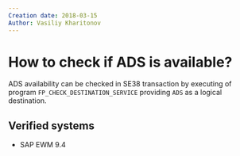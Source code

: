 ```yaml
---
Creation date: 2018-03-15
Author: Vasiliy Kharitonov
---
```


# How to check if ADS is available?

ADS availability can be checked in SE38 transaction by executing of program `FP_CHECK_DESTINATION_SERVICE` providing `ADS` as a logical destination.

## Verified systems

- SAP EWM 9.4

